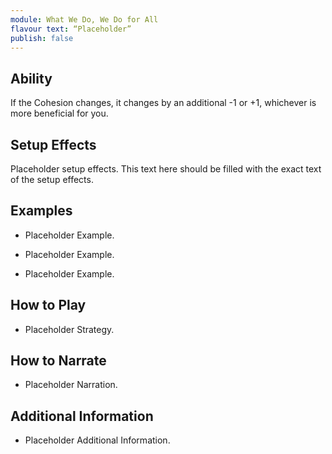 ```yaml
---
module: What We Do, We Do for All
flavour text: “Placeholder”
publish: false
---
```

## Ability
If the Cohesion changes, it changes by an additional -1 or +1, whichever is more beneficial for you.

## Setup Effects
Placeholder setup effects. This text here should be filled with the exact text of the setup effects.

## Examples
- Placeholder Example.

- Placeholder Example.

- Placeholder Example.

## How to Play
- Placeholder Strategy.

## How to Narrate
- Placeholder Narration.

## Additional Information
- Placeholder Additional Information.